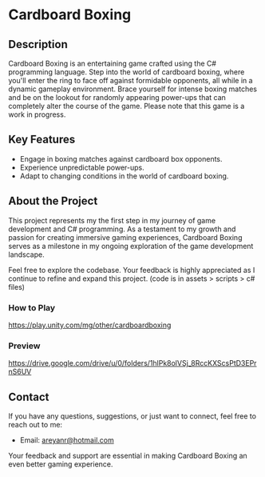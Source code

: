 # Cardboard Boxing

## Description

Cardboard Boxing is an entertaining game crafted using the C# programming language. Step into the world of cardboard boxing, where you'll enter the ring to face off against formidable opponents, all while in a dynamic gameplay environment. Brace yourself for intense boxing matches and be on the lookout for randomly appearing power-ups that can completely alter the course of the game. Please note that this game is a work in progress.

## Key Features

- Engage in boxing matches against cardboard box opponents.
- Experience unpredictable power-ups.
- Adapt to changing conditions in the world of cardboard boxing.

## About the Project

This project represents my the first step in my journey of game development and C# programming. As a testament to my growth and passion for creating immersive gaming experiences, Cardboard Boxing serves as a milestone in my ongoing exploration of the game development landscape.

Feel free to explore the codebase. Your feedback is highly appreciated as I continue to refine and expand this project. 
(code is in assets > scripts > c# files)

### How to Play
https://play.unity.com/mg/other/cardboardboxing

### Preview

https://drive.google.com/drive/u/0/folders/1hlPk8olVSj_8RccKXScsPtD3EPrnS6UV

## Contact

If you have any questions, suggestions, or just want to connect, feel free to reach out to me:

- Email: areyanr@hotmail.com

Your feedback and support are essential in making Cardboard Boxing an even better gaming experience.

